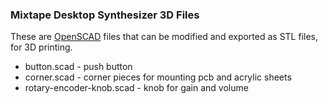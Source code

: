 ### Mixtape Desktop Synthesizer 3D Files

These are [OpenSCAD](https://www.openscad.org) files that can be modified and exported as STL files, for 3D printing.

* button.scad - push button
* corner.scad - corner pieces for mounting pcb and acrylic sheets
* rotary-encoder-knob.scad - knob for gain and volume